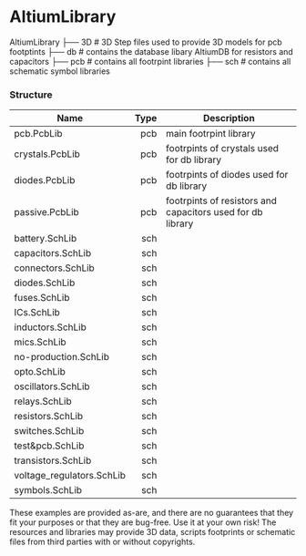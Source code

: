 # AltiumLibrary

AltiumLibrary
├── 3D # 3D Step files used to provide 3D models for pcb footptints
├── db # contains the database libary AltiumDB for resistors and capacitors
├── pcb # contains all footrpint libraries
├── sch # contains all schematic symbol libraries

### Structure

| Name                      | Type | Description                                                |
| ------------------------- | ---: | ---------------------------------------------------------- |
| pcb.PcbLib                |  pcb | main footrpint library                                     |
| crystals.PcbLib           |  pcb | footrpints of crystals used for db library                 |
| diodes.PcbLib             |  pcb | footrpints of diodes used for db library                   |
| passive.PcbLib            |  pcb | footrpints of resistors and capacitors used for db library |
| battery.SchLib            |  sch |                                                            |
| capacitors.SchLib         |  sch |                                                            |
| connectors.SchLib         |  sch |                                                            |
| diodes.SchLib             |  sch |                                                            |
| fuses.SchLib              |  sch |                                                            |
| ICs.SchLib                |  sch |                                                            |
| inductors.SchLib          |  sch |                                                            |
| mics.SchLib               |  sch |                                                            |
| no-production.SchLib      |  sch |                                                            |
| opto.SchLib               |  sch |                                                            |
| oscillators.SchLib        |  sch |                                                            |
| relays.SchLib             |  sch |                                                            |
| resistors.SchLib          |  sch |                                                            |
| switches.SchLib           |  sch |                                                            |
| test&pcb.SchLib           |  sch |                                                            |
| transistors.SchLib        |  sch |                                                            |
| voltage_regulators.SchLib |  sch |                                                            |
| symbols.SchLib            |  sch |                                                            |

These examples are provided as-are, and there are no guarantees that they fit your purposes or that they are bug-free. Use it at your own risk! The resources and libraries may provide 3D data, scripts footprints or schematic files from third parties with or without copyrights.

